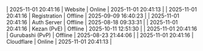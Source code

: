| 2025-11-01 20:41:16 | Website | Online | 2025-11-01 20:41:13 |
| 2025-11-01 20:41:16 | Registration | Offline | 2025-09-09 16:40:23 |
| 2025-11-01 20:41:16 | Auth Server | Offline | 2025-08-18 09:33:31 |
| 2025-11-01 20:41:16 | Kezan (PvE) | Offline | 2025-10-11 12:51:30 |
| 2025-11-01 20:41:16 | Gurubashi (PvP) | Offline | 2025-08-23 21:44:06 |
| 2025-11-01 20:41:16 | Cloudflare | Online | 2025-11-01 20:41:13 |
